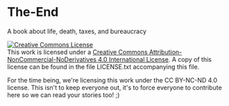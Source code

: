# The-End
A book about life, death, taxes, and bureaucracy

<a rel="license" href="http://creativecommons.org/licenses/by-nc-nd/4.0/"><img alt="Creative Commons License" style="border-width:0" src="https://i.creativecommons.org/l/by-nc-nd/4.0/88x31.png" /></a><br />This work is licensed under a <a rel="license" href="http://creativecommons.org/licenses/by-nc-nd/4.0/">Creative Commons Attribution-NonCommercial-NoDerivatives 4.0 International License</a>.  A copy
of this license can be found in the file LICENSE.txt accompanying this file.

For the time being, we're licensing this work under the CC BY-NC-ND 4.0 license.  This isn't to keep everyone out, it's to force everyone to contribute here so we can read your stories too! ;)
